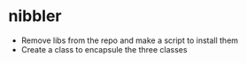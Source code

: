 # nibbler

- Remove libs from the repo and make a script to install them
- Create a class to encapsule the three classes